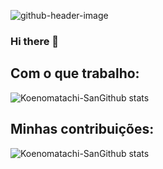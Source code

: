 ![github-header-image](https://user-images.githubusercontent.com/34342635/170594666-07f23e41-0045-49b2-bad0-f0559051810f.png)


### Hi there 👋

<!--
**marconwillian/Marconwillian** is a ✨ _special_ ✨ repository because its `README.md` (this file) appears on your GitHub profile.

Here are some ideas to get you started:

- 🔭 I’m currently working on ...
- 🌱 I’m currently learning ...
- 👯 I’m looking to collaborate on ...
- 🤔 I’m looking for help with ...
- 💬 Ask me about ...
- 📫 How to reach me: ...
- 😄 Pronouns: ...
- ⚡ Fun fact: ...
-->

## Com o que trabalho:
![Koenomatachi-SanGithub stats](https://github-readme-stats.vercel.app/api/top-langs/?username=themarkwill&layout=compact&theme=dark&count_private=true)

## Minhas contribuições:
![Koenomatachi-SanGithub stats](https://github-readme-stats.vercel.app/api?username=themarkwill&theme=dark&show_icons=true&count_private=true)
